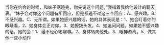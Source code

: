 当你在约会的时候，和妹子寒暄完，你先说这个问题，”我指着我给他设计的聊天表。“妹子会对你这个问题有所回应，但是都逃不过这三个回应：A、感兴趣。B、不感兴趣。C、无所谓。如果她感兴趣的话，她的具体表现是：1、她会盯着你的眼睛看，2、她身体会正对你，3、她撩拨头发，4、她追问问题。如果她不感兴趣的话，她的会：1、漫不经心喝咖啡。2、身体转向他处。3、眼神游离。5、做其他一些小动作